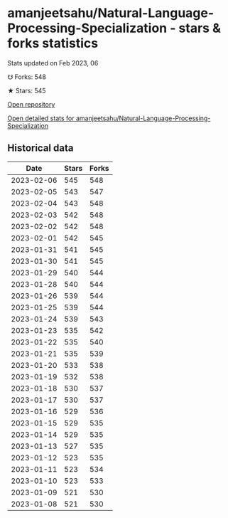 # amanjeetsahu/Natural-Language-Processing-Specialization - stars & forks statistics

Stats updated on Feb 2023, 06

☋ Forks: 548

★ Stars: 545

[Open repository](https://github.com/amanjeetsahu/Natural-Language-Processing-Specialization)

[Open detailed stats for amanjeetsahu/Natural-Language-Processing-Specialization](https://reviewgithub.com/rep/amanjeetsahu/Natural-Language-Processing-Specialization)

## Historical data
| Date | Stars | Forks |
|------|-------|-------|
| 2023-02-06 | 545 | 548 | 
| 2023-02-05 | 543 | 547 | 
| 2023-02-04 | 543 | 548 | 
| 2023-02-03 | 542 | 548 | 
| 2023-02-02 | 542 | 548 | 
| 2023-02-01 | 542 | 545 | 
| 2023-01-31 | 541 | 545 | 
| 2023-01-30 | 541 | 545 | 
| 2023-01-29 | 540 | 544 | 
| 2023-01-28 | 540 | 544 | 
| 2023-01-26 | 539 | 544 | 
| 2023-01-25 | 539 | 544 | 
| 2023-01-24 | 539 | 543 | 
| 2023-01-23 | 535 | 542 | 
| 2023-01-22 | 535 | 540 | 
| 2023-01-21 | 535 | 539 | 
| 2023-01-20 | 533 | 538 | 
| 2023-01-19 | 532 | 538 | 
| 2023-01-18 | 530 | 537 | 
| 2023-01-17 | 530 | 537 | 
| 2023-01-16 | 529 | 536 | 
| 2023-01-15 | 529 | 535 | 
| 2023-01-14 | 529 | 535 | 
| 2023-01-13 | 527 | 535 | 
| 2023-01-12 | 523 | 535 | 
| 2023-01-11 | 523 | 534 | 
| 2023-01-10 | 523 | 533 | 
| 2023-01-09 | 521 | 530 | 
| 2023-01-08 | 521 | 530 | 

